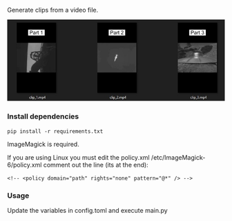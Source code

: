 Generate clips from a video file.



![clips_ss.jpg](assets%2Fclips_ss.jpg)

### Install dependencies

```
pip install -r requirements.txt
```

ImageMagick is required. 

If you are using Linux you must edit the policy.xml
/etc/ImageMagick-6/policy.xml comment out the line (its at the end):
```
<!-- <policy domain="path" rights="none" pattern="@*" /> -->
```

### Usage
Update the variables in config.toml and execute main.py